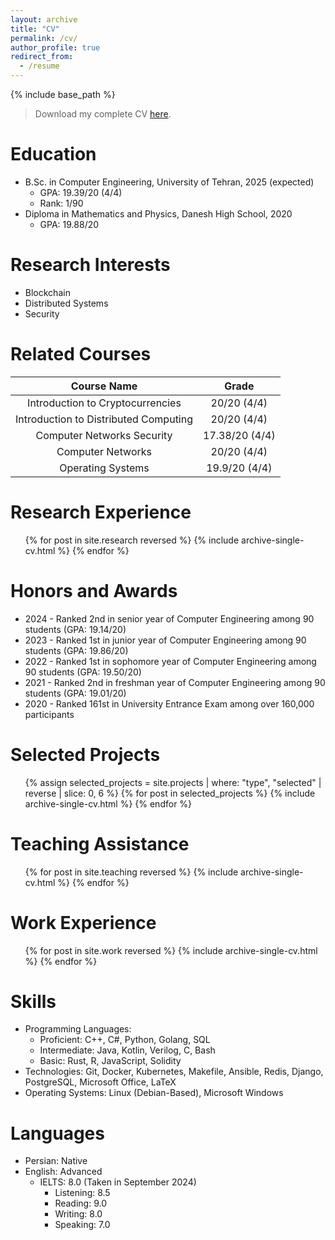 ```yaml
---
layout: archive
title: "CV"
permalink: /cv/
author_profile: true
redirect_from:
  - /resume
---
```


{% include base_path %}

> Download my complete CV [here](/files/CV.pdf).

Education
======

* B.Sc. in Computer Engineering, University of Tehran, 2025 (expected)
  * GPA: 19.39/20 (4/4)
  * Rank: 1/90
* Diploma in Mathematics and Physics, Danesh High School, 2020
  * GPA: 19.88/20

Research Interests
======

* Blockchain
* Distributed Systems
* Security

Related Courses
======

|              Course Name              |      Grade     |
|:-------------------------------------:|:--------------:|
|    Introduction to Cryptocurrencies   |   20/20 (4/4)  |
| Introduction to Distributed Computing |   20/20 (4/4)  |
|       Computer Networks Security      | 17.38/20 (4/4) |
|           Computer Networks           |   20/20 (4/4)  |
|           Operating Systems           |  19.9/20 (4/4) |

Research Experience
======

  <ul>{% for post in site.research reversed %}
    {% include archive-single-cv.html %}
  {% endfor %}</ul>

Honors and Awards
======

* 2024 - Ranked 2nd in senior year of Computer Engineering among 90 students (GPA: 19.14/20)
* 2023 - Ranked 1st in junior year of Computer Engineering among 90 students (GPA: 19.86/20)
* 2022 - Ranked 1st in sophomore year of Computer Engineering among 90 students (GPA: 19.50/20)
* 2021 - Ranked 2nd in freshman year of Computer Engineering among 90 students (GPA: 19.01/20)
* 2020 - Ranked 161st in University Entrance Exam among over 160,000 participants

Selected Projects
======

  <ul>
  {% assign selected_projects = site.projects | where: "type", "selected" | reverse | slice: 0, 6 %}
  {% for post in selected_projects %}
    {% include archive-single-cv.html %}
  {% endfor %}
  </ul>

Teaching Assistance
======

  <ul>{% for post in site.teaching reversed %}
    {% include archive-single-cv.html %}
  {% endfor %}</ul>

Work Experience
======

  <ul>{% for post in site.work reversed %}
    {% include archive-single-cv.html %}
  {% endfor %}</ul>

Skills
======

* Programming Languages:
  * Proficient: C++, C#, Python, Golang, SQL
  * Intermediate: Java, Kotlin, Verilog, C, Bash
  * Basic: Rust, R, JavaScript, Solidity
* Technologies: Git, Docker, Kubernetes, Makefile, Ansible, Redis, Django, PostgreSQL, Microsoft Office, LaTeX
* Operating Systems: Linux (Debian-Based), Microsoft Windows

Languages
======

* Persian: Native
* English: Advanced
  * IELTS: 8.0 (Taken in September 2024)
    * Listening: 8.5
    * Reading: 9.0
    * Writing: 8.0
    * Speaking: 7.0

<!-- Publications
======
  <ul>{% for post in site.publications reversed %}
    {% include archive-single-cv.html %}
  {% endfor %}</ul>

Talks
======
  <ul>{% for post in site.talks reversed %}
    {% include archive-single-talk-cv.html  %}
  {% endfor %}</ul> -->
